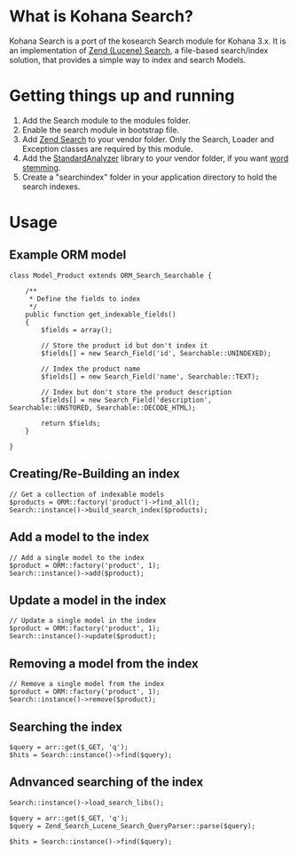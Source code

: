 # What is Kohana Search?

Kohana Search is a port of the kosearch Search module for Kohana 3.x. It is an implementation of [Zend (Lucene) Search](http://framework.zend.com/manual/en/zend.search.lucene.html), a file-based search/index solution, that provides a simple way to index and search Models.

# Getting things up and running

1. Add the Search module to the modules folder.
2. Enable the search module in bootstrap file.
3. Add [Zend Search](http://www.zend.com/community/downloads) to your vendor folder. Only the Search, Loader and Exception classes are required by this module. 
4. Add the [StandardAnalyzer](http://codefury.net/projects/StandardAnalyzer/ "StandardAnalyzer") library to your vendor folder, if you want [word stemming](http://en.wikipedia.org/wiki/Stemming "wikipedia article").
5. Create a "searchindex" folder in your application directory to hold the search indexes.

# Usage

## Example ORM model

	class Model_Product extends ORM_Search_Searchable {
	
		/**
		 * Define the fields to index
		 */
		public function get_indexable_fields()
		{
			$fields = array();
			
			// Store the product id but don't index it
			$fields[] = new Search_Field('id', Searchable::UNINDEXED);
			
			// Index the product name
			$fields[] = new Search_Field('name', Searchable::TEXT);
			
			// Index but don't store the product description
			$fields[] = new Search_Field('description', Searchable::UNSTORED, Searchable::DECODE_HTML);
			
			return $fields;
		}
	
	}

## Creating/Re-Building an index

	// Get a collection of indexable models
	$products = ORM::factory('product')->find_all();
	Search::instance()->build_search_index($products);

## Add a model to the index

	// Add a single model to the index
	$product = ORM::factory('product', 1);
	Search::instance()->add($product);

## Update a model in the index

	// Update a single model in the index
	$product = ORM::factory('product', 1);
	Search::instance()->update($product);

## Removing a model from the index

	// Remove a single model from the index
	$product = ORM::factory('product', 1);
	Search::instance()->remove($product);

## Searching the index

	$query = arr::get($_GET, 'q');
	$hits = Search::instance()->find($query);

## Adnvanced searching of the index

	Search::instance()->load_search_libs();
	
	$query = arr::get($_GET, 'q');
	$query = Zend_Search_Lucene_Search_QueryParser::parse($query);
					
	$hits = Search::instance()->find($query);